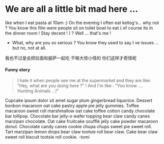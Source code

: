 # We are all a little bit mad here ...

like when I eat pasta at 10am :) On the evening I often eat kellog's... why not ? You know this film were people sit on toilet bowl to eat ( of course its in the dinner room ! Stay decent ! ) ? Well ... that's me ! 

- What, why are you so serious ? You know they used to say I ve issues ... but no, not at all.

我也不过是会把拉面和披萨一起吃 干嘛大惊小怪的 你们这样才奇怪呢

#### Funny story

> I hate it when people see me at the supermarket and they are like: "Hey, what are you doing here ?" !
> And I'm like : "You know .... Hunting Animals ...!"


Cupcake ipsum dolor sit amet sugar plum gingerbread liquorice. Dessert bonbon macaroon oat cake pastry apple pie jelly gummies. Toffee macaroon sweet roll marshmallow oat cake toffee cotton candy chocolate bar lollipop. Chocolate bar jelly-o wafer topping bear claw candy canes marzipan chocolate. Oat cake fruitcake soufflé jelly cake powder macaroon donut. Chocolate candy canes cookie chupa chups sweet pie sweet roll. Tart marzipan lemon drops bear claw tootsie roll bear claw. Cake bear claw sweet roll biscuit tootsie roll cookie.
-tomi
